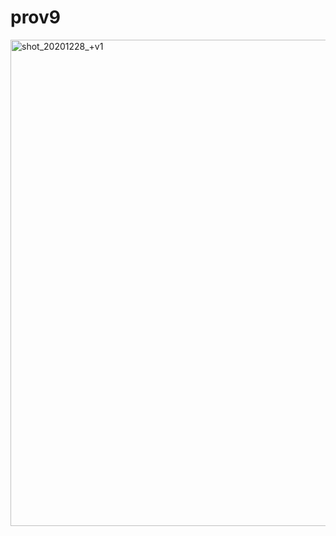 # prov9

<img width="778" alt="shot_20201228_+v1" src="https://user-images.githubusercontent.com/62828568/103200425-a7f45e80-4930-11eb-8bb2-cc6d101a1c6a.png">
